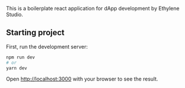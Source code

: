 This is a boilerplate react application for dApp development by Ethylene Studio.
## Starting project

First, run the development server:

```bash
npm run dev
# or
yarn dev
```

Open [http://localhost:3000](http://localhost:3000) with your browser to see the result.